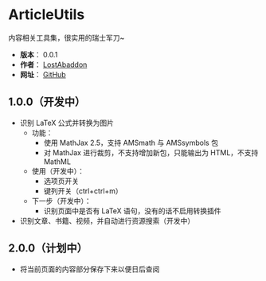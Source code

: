 # ArticleUtils

内容相关工具集，很实用的瑞士军刀~

- **版本**： 0.0.1
- **作者**： [LostAbaddon](mailto:lostabaddon@gmail.com)
- **网址**： [GitHub](https://github.com/LostAbaddon/ArticleUtils)

## 1.0.0（开发中）

-	识别 LaTeX 公式并转换为图片
	+	功能：
		*	使用 MathJax 2.5，支持 AMSmath 与 AMSsymbols 包
		*	对 MathJax 进行裁剪，不支持增加新包，只能输出为 HTML，不支持 MathML
	+	使用（开发中）：
		*	选项页开关
		*	键列开关（ctrl+ctrl+m）
	+	下一步（开发中）：
		*	识别页面中是否有 LaTeX 语句，没有的话不启用转换插件
-	识别文章、书籍、视频，并自动进行资源搜索（开发中）

## 2.0.0（计划中）

-	将当前页面的内容部分保存下来以便日后查阅